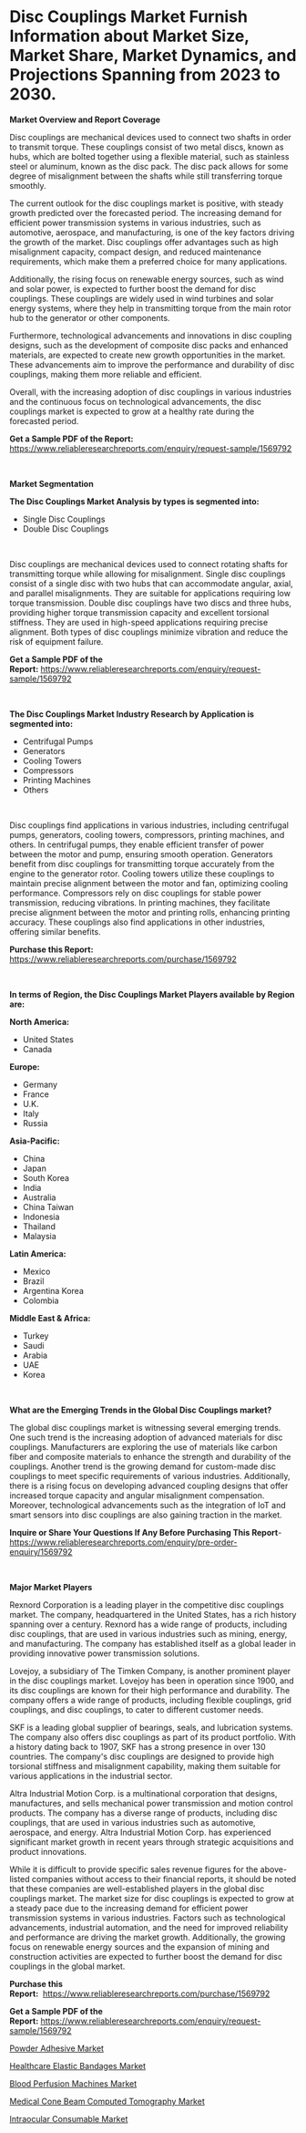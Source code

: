 <p><h1>Disc Couplings Market Furnish Information about Market Size, Market Share, Market Dynamics, and Projections Spanning from 2023 to 2030.</h1></p><p><strong>Market Overview and Report Coverage</strong></p>
<p><p>Disc couplings are mechanical devices used to connect two shafts in order to transmit torque. These couplings consist of two metal discs, known as hubs, which are bolted together using a flexible material, such as stainless steel or aluminum, known as the disc pack. The disc pack allows for some degree of misalignment between the shafts while still transferring torque smoothly.</p><p>The current outlook for the disc couplings market is positive, with steady growth predicted over the forecasted period. The increasing demand for efficient power transmission systems in various industries, such as automotive, aerospace, and manufacturing, is one of the key factors driving the growth of the market. Disc couplings offer advantages such as high misalignment capacity, compact design, and reduced maintenance requirements, which make them a preferred choice for many applications.</p><p>Additionally, the rising focus on renewable energy sources, such as wind and solar power, is expected to further boost the demand for disc couplings. These couplings are widely used in wind turbines and solar energy systems, where they help in transmitting torque from the main rotor hub to the generator or other components.</p><p>Furthermore, technological advancements and innovations in disc coupling designs, such as the development of composite disc packs and enhanced materials, are expected to create new growth opportunities in the market. These advancements aim to improve the performance and durability of disc couplings, making them more reliable and efficient.</p><p>Overall, with the increasing adoption of disc couplings in various industries and the continuous focus on technological advancements, the disc couplings market is expected to grow at a healthy rate during the forecasted period.</p></p>
<p><strong>Get a Sample PDF of the Report:</strong> <a href="https://www.reliableresearchreports.com/enquiry/request-sample/1569792">https://www.reliableresearchreports.com/enquiry/request-sample/1569792</a></p>
<p>&nbsp;</p>
<p><strong>Market Segmentation</strong></p>
<p><strong>The Disc Couplings Market Analysis by types is segmented into:</strong></p>
<p><ul><li>Single Disc Couplings</li><li>Double Disc Couplings</li></ul></p>
<p>&nbsp;</p>
<p><p>Disc couplings are mechanical devices used to connect rotating shafts for transmitting torque while allowing for misalignment. Single disc couplings consist of a single disc with two hubs that can accommodate angular, axial, and parallel misalignments. They are suitable for applications requiring low torque transmission. Double disc couplings have two discs and three hubs, providing higher torque transmission capacity and excellent torsional stiffness. They are used in high-speed applications requiring precise alignment. Both types of disc couplings minimize vibration and reduce the risk of equipment failure.</p></p>
<p><strong>Get a Sample PDF of the Report:</strong>&nbsp;<a href="https://www.reliableresearchreports.com/enquiry/request-sample/1569792">https://www.reliableresearchreports.com/enquiry/request-sample/1569792</a></p>
<p>&nbsp;</p>
<p><strong>The Disc Couplings Market Industry Research by Application is segmented into:</strong></p>
<p><ul><li>Centrifugal Pumps</li><li>Generators</li><li>Cooling Towers</li><li>Compressors</li><li>Printing Machines</li><li>Others</li></ul></p>
<p>&nbsp;</p>
<p><p>Disc couplings find applications in various industries, including centrifugal pumps, generators, cooling towers, compressors, printing machines, and others. In centrifugal pumps, they enable efficient transfer of power between the motor and pump, ensuring smooth operation. Generators benefit from disc couplings for transmitting torque accurately from the engine to the generator rotor. Cooling towers utilize these couplings to maintain precise alignment between the motor and fan, optimizing cooling performance. Compressors rely on disc couplings for stable power transmission, reducing vibrations. In printing machines, they facilitate precise alignment between the motor and printing rolls, enhancing printing accuracy. These couplings also find applications in other industries, offering similar benefits.</p></p>
<p><strong>Purchase this Report:</strong>&nbsp; <a href="https://www.reliableresearchreports.com/purchase/1569792">https://www.reliableresearchreports.com/purchase/1569792</a></p>
<p>&nbsp;</p>
<p><strong>In terms of Region, the Disc Couplings Market Players available by Region are:</strong></p>
<p>
    <p> <strong> North America: </strong>
        <ul>
            <li>United States</li>
            <li>Canada</li>
        </ul>
        </p> 
    <p> <strong> Europe: </strong>
        <ul>
            <li>Germany</li>
            <li>France</li>
            <li>U.K.</li>
            <li>Italy</li>
            <li>Russia</li>
        </ul>
        </p> 
    <p> <strong> Asia-Pacific: </strong>
        <ul>
            <li>China</li>
            <li>Japan</li>
            <li>South Korea</li>
            <li>India</li>
            <li>Australia</li>
            <li>China Taiwan</li>
            <li>Indonesia</li>
            <li>Thailand</li>
            <li>Malaysia</li>
        </ul>
        </p> 
    <p> <strong> Latin America: </strong>
        <ul>
            <li>Mexico</li>
            <li>Brazil</li>
            <li>Argentina Korea</li>
            <li>Colombia</li>
        </ul>
        </p> 
    <p> <strong> Middle East & Africa: </strong>
        <ul>
            <li>Turkey</li>
            <li>Saudi</li>
            <li>Arabia</li>
            <li>UAE</li>
            <li>Korea</li>
        </ul>
    </p>
    </p>
<p>&nbsp;</p>
<p><strong>What are the Emerging Trends in the Global Disc Couplings market?</strong></p>
<p><p>The global disc couplings market is witnessing several emerging trends. One such trend is the increasing adoption of advanced materials for disc couplings. Manufacturers are exploring the use of materials like carbon fiber and composite materials to enhance the strength and durability of the couplings. Another trend is the growing demand for custom-made disc couplings to meet specific requirements of various industries. Additionally, there is a rising focus on developing advanced coupling designs that offer increased torque capacity and angular misalignment compensation. Moreover, technological advancements such as the integration of IoT and smart sensors into disc couplings are also gaining traction in the market.</p></p>
<p><strong>Inquire or Share Your Questions If Any Before Purchasing This Report</strong>- <a href="https://www.reliableresearchreports.com/enquiry/pre-order-enquiry/1569792">https://www.reliableresearchreports.com/enquiry/pre-order-enquiry/1569792</a></p>
<p>&nbsp;</p>
<p><strong>Major Market Players</strong></p>
<p><p>Rexnord Corporation is a leading player in the competitive disc couplings market. The company, headquartered in the United States, has a rich history spanning over a century. Rexnord has a wide range of products, including disc couplings, that are used in various industries such as mining, energy, and manufacturing. The company has established itself as a global leader in providing innovative power transmission solutions.</p><p>Lovejoy, a subsidiary of The Timken Company, is another prominent player in the disc couplings market. Lovejoy has been in operation since 1900, and its disc couplings are known for their high performance and durability. The company offers a wide range of products, including flexible couplings, grid couplings, and disc couplings, to cater to different customer needs.</p><p>SKF is a leading global supplier of bearings, seals, and lubrication systems. The company also offers disc couplings as part of its product portfolio. With a history dating back to 1907, SKF has a strong presence in over 130 countries. The company's disc couplings are designed to provide high torsional stiffness and misalignment capability, making them suitable for various applications in the industrial sector.</p><p>Altra Industrial Motion Corp. is a multinational corporation that designs, manufactures, and sells mechanical power transmission and motion control products. The company has a diverse range of products, including disc couplings, that are used in various industries such as automotive, aerospace, and energy. Altra Industrial Motion Corp. has experienced significant market growth in recent years through strategic acquisitions and product innovations.</p><p>While it is difficult to provide specific sales revenue figures for the above-listed companies without access to their financial reports, it should be noted that these companies are well-established players in the global disc couplings market. The market size for disc couplings is expected to grow at a steady pace due to the increasing demand for efficient power transmission systems in various industries. Factors such as technological advancements, industrial automation, and the need for improved reliability and performance are driving the market growth. Additionally, the growing focus on renewable energy sources and the expansion of mining and construction activities are expected to further boost the demand for disc couplings in the global market.</p></p>
<p><strong>Purchase this Report:</strong>&nbsp;&nbsp;<a href="https://www.reliableresearchreports.com/purchase/1569792">https://www.reliableresearchreports.com/purchase/1569792</a></p>
<p></p>
<p><strong>Get a Sample PDF of the Report:</strong>&nbsp;<a href="https://www.reliableresearchreports.com/enquiry/request-sample/1569792">https://www.reliableresearchreports.com/enquiry/request-sample/1569792</a></p>
<p><p><a href="https://github.com/Chiragrp24/Market-Research-Report-List-1/blob/main/powder-adhesive-market.md">Powder Adhesive Market</a></p><p><a href="https://medium.com/@darianswift1922/healthcare-elastic-bandages-market-insight-market-trends-growth-forecasted-from-2023-to-2030-26a211b4e470">Healthcare Elastic Bandages Market</a></p><p><a href="https://www.linkedin.com/pulse/blood-perfusion-machines-market-size-share-amp-trends-analysis-esiae/">Blood Perfusion Machines Market</a></p><p><a href="https://medium.com/@myrtleebert1913/medical-cone-beam-computed-tomography-market-furnishes-information-on-market-share-market-trends-8373728162a1">Medical Cone Beam Computed Tomography Market</a></p><p><a href="https://www.linkedin.com/pulse/intraocular-consumable-market-size-share-amp-trends-analysis-xqgae/">Intraocular Consumable Market</a></p></p>